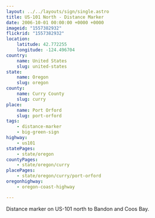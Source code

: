 ```yaml
---
layout: ../../layouts/sign/single.astro
title: US-101 North - Distance Marker
date: 2006-10-01 00:00:00 +0000 +0000
imageid: "1557382932"
flickrid: "1557382932"
location:
    latitude: 42.772255
    longitude: -124.496704
country:
    name: United States
    slug: united-states
state:
    name: Oregon
    slug: oregon
county:
    name: Curry County
    slug: curry
place:
    name: Port Orford
    slug: port-orford
tags:
    - distance-marker
    - big-green-sign
highway:
    - us101
statePages:
    - state/oregon
countyPages:
    - state/oregon/curry
placePages:
    - state/oregon/curry/port-orford
oregonhighway:
    - oregon-coast-highway

---
```

Distance marker on US-101 north to Bandon and Coos Bay.